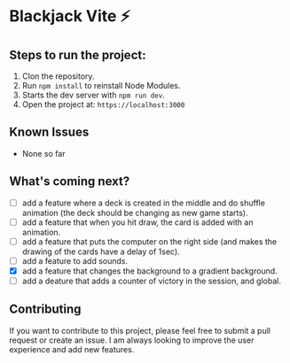 # Blackjack Vite ⚡

## Steps to run the project:

1. Clon the repository.
2. Run ```npm install``` to reinstall Node Modules.
3. Starts the dev server with ```npm run dev```.
4. Open the project at: ```https://localhost:3000```

## Known Issues

- None so far

## What's coming next?

- [ ] add a feature where a deck is created in the middle and do shuffle animation (the deck should be changing as new game starts).
- [ ] add a feature that when you hit draw, the card is added with an animation.
- [ ] add a feature that puts the computer on the right side (and makes the drawing of the cards have a delay of 1sec).
- [ ] add a feature to add sounds.
- [X] add a feature that changes the background to a gradient background.
- [ ] add a deature that adds a counter of victory in the session, and global.

## Contributing

If you want to contribute to this project, please feel free to submit a pull request or create an issue. I am always looking to improve the user experience and add new features.
 
